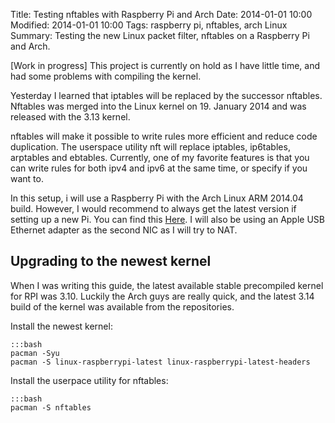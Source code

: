 Title: Testing nftables with Raspberry Pi and Arch
Date: 2014-01-01 10:00
Modified: 2014-01-01 10:00
Tags: raspberry pi, nftables, arch Linux
Summary: Testing the new Linux packet filter, nftables on a Raspberry Pi and Arch.

[Work in progress]
This project is currently on hold as I have little time, and had some problems with compiling the kernel.

Yesterday I learned that iptables will be replaced by the successor nftables. Nftables was merged into the Linux kernel on 19. January 2014 and was released with the 3.13 kernel.

nftables will make it possible to write rules more efficient and reduce code duplication. The userspace utility nft will replace iptables, ip6tables, arptables and ebtables.
Currently, one of my favorite features is that you can write rules for both ipv4 and ipv6 at the same time, or specify if you want to.

In this setup, i will use a Raspberry Pi with the Arch Linux ARM 2014.04 build. However, I would recommend to always get the latest version if setting up a new Pi. You can find this [Here](http://archlinuxarm.org/platforms/armv6/raspberry-pi). I will also be using an Apple USB Ethernet adapter as the second NIC as I will try to NAT.


## Upgrading to the newest kernel
When I was writing this guide, the latest available stable precompiled kernel for RPI was 3.10. Luckily the Arch guys are really quick, and the latest 3.14 build of the kernel was available from the repositories.

Install the newest kernel:

    :::bash
    pacman -Syu
    pacman -S linux-raspberrypi-latest linux-raspberrypi-latest-headers


Install the userpace utility for nftables:

    :::bash
    pacman -S nftables
